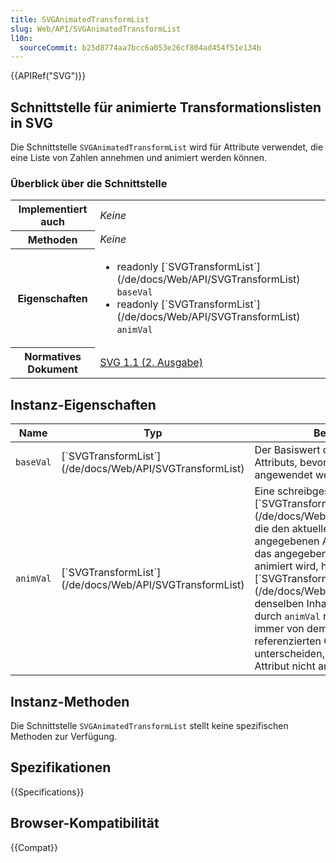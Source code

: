 ```yaml
---
title: SVGAnimatedTransformList
slug: Web/API/SVGAnimatedTransformList
l10n:
  sourceCommit: b25d8774aa7bcc6a053e26cf804ad454f51e134b
---
```


{{APIRef("SVG")}}

## Schnittstelle für animierte Transformationslisten in SVG

Die Schnittstelle `SVGAnimatedTransformList` wird für Attribute verwendet, die eine Liste von Zahlen annehmen und animiert werden können.

### Überblick über die Schnittstelle

<table class="no-markdown">
  <tbody>
    <tr>
      <th scope="row">Implementiert auch</th>
      <td><em>Keine</em></td>
    </tr>
    <tr>
      <th scope="row">Methoden</th>
      <td><em>Keine</em></td>
    </tr>
    <tr>
      <th scope="row">Eigenschaften</th>
      <td>
        <ul>
          <li>
            readonly [`SVGTransformList`](/de/docs/Web/API/SVGTransformList)
            <code>baseVal</code>
          </li>
          <li>
            readonly [`SVGTransformList`](/de/docs/Web/API/SVGTransformList)
            <code>animVal</code>
          </li>
        </ul>
      </td>
    </tr>
    <tr>
      <th scope="row">Normatives Dokument</th>
      <td>
        <a
          href="https://www.w3.org/TR/SVG/coords.html#InterfaceSVGAnimatedTransformList"
          >SVG 1.1 (2. Ausgabe)</a
        >
      </td>
    </tr>
  </tbody>
</table>

## Instanz-Eigenschaften

<table class="no-markdown">
  <thead>
    <tr>
      <th>Name</th>
      <th>Typ</th>
      <th>Beschreibung</th>
    </tr>
  </thead>
  <tbody>
    <tr>
      <td><code>baseVal</code></td>
      <td>[`SVGTransformList`](/de/docs/Web/API/SVGTransformList)</td>
      <td>
        Der Basiswert des angegebenen Attributs, bevor Animationen angewendet werden.
      </td>
    </tr>
    <tr>
      <td><code>animVal</code></td>
      <td>[`SVGTransformList`](/de/docs/Web/API/SVGTransformList)</td>
      <td>
        Eine schreibgeschützte [`SVGTransformList`](/de/docs/Web/API/SVGTransformList), die den aktuellen animierten Wert des angegebenen Attributs darstellt. Wenn das angegebene Attribut derzeit nicht animiert wird, hat die [`SVGTransformList`](/de/docs/Web/API/SVGTransformList) denselben Inhalt wie <code>baseVal</code>. Das durch <code>animVal</code> referenzierte Objekt ist immer von dem durch <code>baseVal</code> referenzierten Objekt zu unterscheiden, selbst wenn das Attribut nicht animiert wird.
      </td>
    </tr>
  </tbody>
</table>

## Instanz-Methoden

Die Schnittstelle `SVGAnimatedTransformList` stellt keine spezifischen Methoden zur Verfügung.

## Spezifikationen

{{Specifications}}

## Browser-Kompatibilität

{{Compat}}
